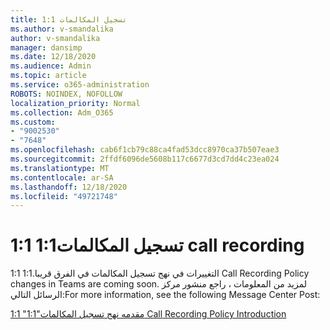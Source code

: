 ```yaml
---
title: 1:1 تسجيل المكالمات
ms.author: v-smandalika
author: v-smandalika
manager: dansimp
ms.date: 12/18/2020
ms.audience: Admin
ms.topic: article
ms.service: o365-administration
ROBOTS: NOINDEX, NOFOLLOW
localization_priority: Normal
ms.collection: Adm_O365
ms.custom:
- "9002530"
- "7648"
ms.openlocfilehash: cab6f1cb79c88ca4fad53dcc8970ca37b507eae3
ms.sourcegitcommit: 2ffdf6096de5608b117c6677d3cd7dd4c23ea024
ms.translationtype: MT
ms.contentlocale: ar-SA
ms.lasthandoff: 12/18/2020
ms.locfileid: "49721748"
---
```

# <a name="11-call-recording"></a><span data-ttu-id="6c17e-102">1:1 تسجيل المكالمات</span><span class="sxs-lookup"><span data-stu-id="6c17e-102">1:1 call recording</span></span>

<span data-ttu-id="6c17e-103">1:1 التغييرات في نهج تسجيل المكالمات في الفرق قريبا.</span><span class="sxs-lookup"><span data-stu-id="6c17e-103">1:1 Call Recording Policy changes in Teams are coming soon.</span></span> <span data-ttu-id="6c17e-104">لمزيد من المعلومات ، راجع منشور مركز الرسائل التالي:</span><span class="sxs-lookup"><span data-stu-id="6c17e-104">For more information, see the following Message Center Post:</span></span>

[<span data-ttu-id="6c17e-105">1:1 "مقدمه نهج تسجيل المكالمات"</span><span class="sxs-lookup"><span data-stu-id="6c17e-105">1:1 Call Recording Policy Introduction</span></span>](https://admin.microsoft.com/AdminPortal/Home)
